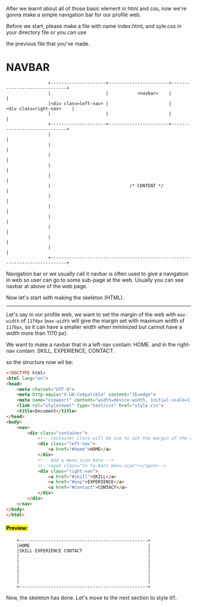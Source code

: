 After we learnt about all of those basic element in html and css, now we're gonna make a simple navigation bar for our profile web.

Before we start, please make a file with name index.html, and syle.css in your directory file or you can use 

the previous file that you've made.

# NAVBAR

                    +---------------------+-----------------------+------------------------------+
                    |                     |           <navbar>    |                              |                
                    |<div class=left-nav> |                       |     <div class=right-nav>    |
                    |                     |                       |                              |
                    +---------------------+-----------------------+------------------------------+
                    |                                                                            |
                    |                                                                            |
                    |                                                                            |
                    |                                                                            |
                    |                                                                            |
                    |                              /* CONTENT */                                 |
                    |                                                                            |
                    |                                                                            |
                    |                                                                            |
                    |                                                                            |
                    |                                                                            |
                    |                                                                            |
                    +----------------------------------------------------------------------------+

Navigation bar or we usually call it navbar is often used to give a navigation in web so user can go to some sub-page at the web. Usually you can see navbar at above of the web page.

Now let's start with making the skeleton (HTML).

---

Let's say in our profile web, we want to set the margin of the web with `max-width` of `1170px` (`max-width` will give the margin set with maximum width of `1170px`, so it can have a smaller width when minimized but cannot have a width more than 1170 px).

We want to make a navbar that in a left-nav contain: HOME. and in the right-nav contain: SKILL, EXPERIENCE, CONTACT.

so the structure now wil be:
```html
<!DOCTYPE html>
<html lang="en">
<head>
    <meta charset="UTF-8">
    <meta http-equiv="X-UA-Compatible" content="IE=edge">
    <meta name="viewport" content="width=device-width, initial-scale=1.0">
    <link rel="stylesheet" type="text/css" href="style.css">
    <title>Document</title>
</head>
<body>
    <nav>
        <div class="container">
            <!-- container class will be use to set the margin of the web -->
            <div class="left-nav">
                <a href="#home">HOME</a>
            </div>
            <!-- Add a menu icon here -->
            <!--<span class="fa fa-bars menu-icon"></span>-->
            <div class="right-nav">
                <a href="#skill">SKILL</a>
                <a href="#exp">EXPERIENCE</a>
                <a href="#contact">CONTACT</a>
            </div>
        </div>
    </nav>
</body>
</html>
```

#### <mark>Preview:</mark>
        +-------------------------------------------------+   
        |HOME                                             |  
        |SKILL EXPERIENCE CONTACT                         |  
        |                                                 |  
        |                                                 |  
        |                                                 |  
        |                                                 |  
        |                                                 |  
        |                                                 | 
        +-------------------------------------------------+

Now, the skeleton has done. Let's move to the next section to style it!!.
